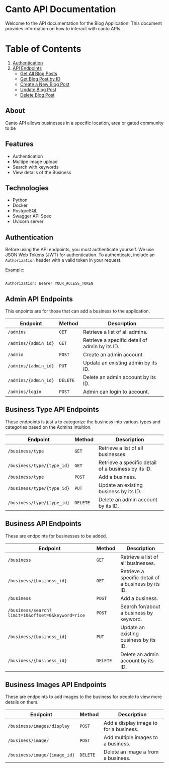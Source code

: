 # Canto API Documentation

Welcome to the API documentation for the Blog Application! This document provides information on how to interact with canto APIs.

# Table of Contents

1. [Authentication](#authentication)
2. [API Endpoints](#api-endpoints)
   - [Get All Blog Posts](#1-get-all-blog-posts)
   - [Get Blog Post by ID](#2-get-blog-post-by-id)
   - [Create a New Blog Post](#3-create-a-new-blog-post)
   - [Update Blog Post](#4-update-blog-post)
   - [Delete Blog Post](#5-delete-blog-post)
   
## About
Canto API allows businesses in a specific location, area or gated community to be

## Features
  * Authentication
  * Multipe image upload
  * Search with keywords
  * View details of the Business

 ## Technologies
  * Python
  * Docker
  * PostgreSQL
  * Swagger API Spec
  * Uvicorn server

## Authentication

Before using the API endpoints, you must authenticate yourself. We use JSON Web Tokens (JWT) for authentication. To authenticate, include an `Authorization` header with a valid token in your request.

Example:

```

Authorization: Bearer YOUR_ACCESS_TOKEN

```

## Admin API Endpoints
This enpoints are for those that can add a business to the application.

| Endpoint                 | Method     | Description                              |
| ------------------------ | ---------- | ---------------------------------------- |
| `/admins`           | `GET`    | Retrieve a list of all admins.        |
| `/admins/{admin_id}` | `GET`    | Retrieve a specific detail of admin by its ID. |
| `/admin`           | `POST`   | Create an admin account.                  |
| `/admins/{admin_id}` | `PUT`    | Update an existing admin by its ID.  |
| `/admins/{admin_id}` | `DELETE` | Delete an admin account by its ID.            |
| `/admins/login` | `POST` | Admin can login to account.            |


## Business Type API Endpoints
These endpoints is just a to categorize the business into various types and categories based on the Admins intuition.

| Endpoint                 | Method     | Description                              |
| ------------------------ | ---------- | ---------------------------------------- |
| `/business/type`           | `GET`    | Retrieve a list of all businesses.        |
| `/business/type/{type_id}` | `GET`    | Retrieve a specific detail of a business by its ID. |
| `/business/type`           | `POST`   | Add a business.                  |
| `/business/type/{type_id}` | `PUT`    | Update an existing business by its ID.  |
| `/business/type/{type_id}` | `DELETE` | Delete an admin account by its ID.            |


## Business API Endpoints
These are endpoints for businesses to be added.

| Endpoint                 | Method     | Description                              |
| ------------------------ | ---------- | ---------------------------------------- |
| `/business`           | `GET`    | Retrieve a list of all businesses.        |
| `/business/{business_id}` | `GET`    | Retrieve a specific detail of a business by its ID. |
| `/business`           | `POST`   | Add a business.  
| `/business/search?limit=10&offset=0&keyword=rice`           | `POST`   | Search for/about a business by keyword.                  |
| `/business/{business_id}` | `PUT`    | Update an existing business by its ID.  |
| `/business/{business_id}` | `DELETE` | Delete an admin account by its ID.     


## Business Images API Endpoints
These are endpoints to add images to the business for people to view more details on them.

| Endpoint                 | Method     | Description                              |
| ------------------------ | ---------- | ---------------------------------------- |
| `/business/images/display`           | `POST`    | Add a display image to for a business.        |
| `/business/image/` | `POST`    | Add multiple images to a business. |
| `/business/image/{image_id}` | `DELETE` | Delete an image a from a business.            |